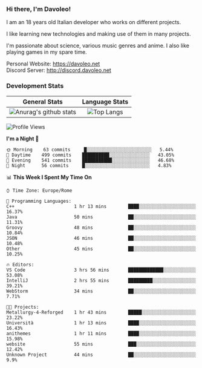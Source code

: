 ### Hi there, I'm Davoleo!

I am an 18 years old Italian developer who works on different projects.

I like learning new technologies and making use of them in many projects.

I'm passionate about science, various music genres and anime.
I also like playing games in my spare time.

Personal Website: https://davoleo.net <br>
Discord Server: http://discord.davoleo.net

### Development Stats

General Stats             |  Language Stats
:-------------------------:|:-------------------------:
![Anurag's github stats](https://github-readme-stats.vercel.app/api?username=Davoleo&count_private=true&show_icons=true&theme=tokyonight)  |  ![Top Langs](https://github-readme-stats.vercel.app/api/top-langs/?username=Davoleo&theme=tokyonight&layout=compact)



<!--START_SECTION:waka-->
![Profile Views](http://img.shields.io/badge/Profile%20Views-3-blue)

**I'm a Night 🦉** 

```text
🌞 Morning    63 commits     █░░░░░░░░░░░░░░░░░░░░░░░░   5.44% 
🌆 Daytime    499 commits    ██████████░░░░░░░░░░░░░░░   43.05% 
🌃 Evening    541 commits    ███████████░░░░░░░░░░░░░░   46.68% 
🌙 Night      56 commits     █░░░░░░░░░░░░░░░░░░░░░░░░   4.83%

```


📊 **This Week I Spent My Time On** 

```text
⌚︎ Time Zone: Europe/Rome

💬 Programming Languages: 
C++                      1 hr 13 mins        ████░░░░░░░░░░░░░░░░░░░░░   16.37% 
Java                     50 mins             ██░░░░░░░░░░░░░░░░░░░░░░░   11.31% 
Groovy                   48 mins             ██░░░░░░░░░░░░░░░░░░░░░░░   10.84% 
JSON                     46 mins             ██░░░░░░░░░░░░░░░░░░░░░░░   10.48% 
Other                    45 mins             ██░░░░░░░░░░░░░░░░░░░░░░░   10.25%

🔥 Editors: 
VS Code                  3 hrs 56 mins       █████████████░░░░░░░░░░░░   53.08% 
IntelliJ                 2 hrs 55 mins       █████████░░░░░░░░░░░░░░░░   39.21% 
WebStorm                 34 mins             ██░░░░░░░░░░░░░░░░░░░░░░░   7.71%

🐱‍💻 Projects: 
Metallurgy-4-Reforged    1 hr 43 mins        █████░░░░░░░░░░░░░░░░░░░░   23.22% 
Università               1 hr 13 mins        ████░░░░░░░░░░░░░░░░░░░░░   16.43% 
anithemes                1 hr 11 mins        ████░░░░░░░░░░░░░░░░░░░░░   15.98% 
website                  55 mins             ███░░░░░░░░░░░░░░░░░░░░░░   12.42% 
Unknown Project          44 mins             ██░░░░░░░░░░░░░░░░░░░░░░░   9.9%

```


<!--END_SECTION:waka-->

<!--
**Davoleo/Davoleo** is a ✨ _special_ ✨ repository because its `README.md` (this file) appears on your GitHub profile.

https://gist.github.com/Davoleo/43516c64c8169e24dc2571c34713863b

Here are some ideas to get you started:

- 🔭 I’m currently working on ...
- 🌱 I’m currently learning ...
- 👯 I’m looking to collaborate on ...
- 🤔 I’m looking for help with ...
- 💬 Ask me about ...
- 📫 How to reach me: ...
- 😄 Pronouns: ...
- ⚡ Fun fact: ...
-->
